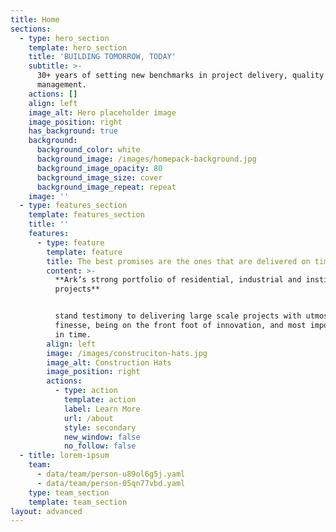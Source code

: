 ```yaml
---
title: Home
sections:
  - type: hero_section
    template: hero_section
    title: 'BUILDING TOMORROW, TODAY'
    subtitle: >-
      30+ years of setting new benchmarks in project delivery, quality and
      management.
    actions: []
    align: left
    image_alt: Hero placeholder image
    image_position: right
    has_background: true
    background:
      background_color: white
      background_image: /images/homepack-background.jpg
      background_image_opacity: 80
      background_image_size: cover
      background_image_repeat: repeat
    image: ''
  - type: features_section
    template: features_section
    title: ''
    features:
      - type: feature
        template: feature
        title: The best promises are the ones that are delivered on time.
        content: >-
          **Ark’s strong portfolio of residential, industrial and institutional
          projects**


          stand testimony to delivering large scale projects with utmost
          finesse, being on the front foot of innovation, and most importantly,
          in time.
        align: left
        image: /images/construciton-hats.jpg
        image_alt: Construction Hats
        image_position: right
        actions:
          - type: action
            template: action
            label: Learn More
            url: /about
            style: secondary
            new_window: false
            no_follow: false
  - title: lorem-ipsum
    team:
      - data/team/person-u89ol6g5j.yaml
      - data/team/person-05qn77vbd.yaml
    type: team_section
    template: team_section
layout: advanced
---
```

